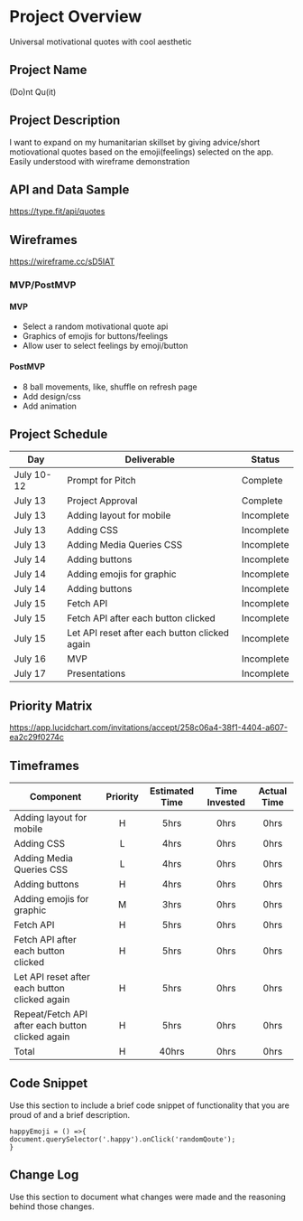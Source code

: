 # Project Overview

Universal motivational quotes with cool aesthetic

## Project Name

(Do)nt Qu(it)

## Project Description

I want to expand on my humanitarian skillset by giving advice/short motiovational quotes based on the emoji(feelings) selected on the app. Easily understood with wireframe demonstration

## API and Data Sample

https://type.fit/api/quotes

## Wireframes

https://wireframe.cc/sD5IAT

### MVP/PostMVP

#### MVP 

- Select a random motivational quote api
- Graphics of emojis for buttons/feelings	
- Allow user to select feelings by emoji/button

#### PostMVP  

- 8 ball movements, like, shuffle on refresh page
- Add design/css
- Add animation


## Project Schedule

|  Day | Deliverable | Status
|---|---| ---|
|July 10-12| Prompt for Pitch | Complete
|July 13| Project Approval | Complete
|July 13| Adding layout for mobile | Incomplete
|July 13| Adding CSS | Incomplete
|July 13| Adding Media Queries CSS  | Incomplete
|July 14| Adding buttons  | Incomplete
|July 14| Adding emojis for graphic | Incomplete
|July 14| Adding buttons  | Incomplete
|July 15| Fetch API | Incomplete
|July 15| Fetch API after each button clicked | Incomplete
|July 15| Let API reset after each button clicked again  | Incomplete
|July 16| MVP | Incomplete
|July 17| Presentations | Incomplete

## Priority Matrix

https://app.lucidchart.com/invitations/accept/258c06a4-38f1-4404-a607-ea2c29f0274c

## Timeframes

| Component | Priority | Estimated Time | Time Invested | Actual Time |
| --- | :---: |  :---: | :---: | :---: |
| Adding layout for mobile | H | 5hrs| 0hrs | 0hrs |
| Adding CSS| L | 4hrs| 0hrs | 0hrs |
| Adding Media Queries CSS| L | 4hrs| 0hrs | 0hrs |
| Adding buttons| H | 4hrs| 0hrs | 0hrs |
| Adding emojis for graphic | M | 3hrs| 0hrs | 0hrs |
| Fetch API| H | 5hrs| 0hrs | 0hrs |
| Fetch API after each button clicked| H | 5hrs| 0hrs | 0hrs |
| Let API reset after each button clicked again| H | 5hrs| 0hrs | 0hrs |
| Repeat/Fetch API after each button clicked again | H | 5hrs| 0hrs | 0hrs |
| Total | H | 40hrs| 0hrs | 0hrs |

## Code Snippet

Use this section to include a brief code snippet of functionality that you are proud of and a brief description.  

```
happyEmoji = () =>{
document.querySelector('.happy').onClick('randomQoute');
}
```

## Change Log
 Use this section to document what changes were made and the reasoning behind those changes.  
